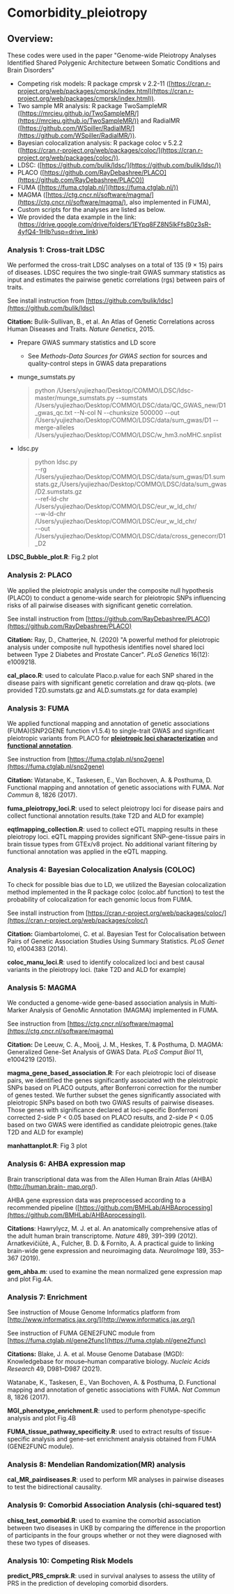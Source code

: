 # Comorbidity_pleiotropy
## **Overview:**
These codes were used in the paper "Genome-wide Pleiotropy Analyses Identified Shared Polygenic Architecture between Somatic Conditions and Brain Disorders"

* Competing risk models: R package cmprsk v 2.2-11 ([https://cran.r-project.org/web/packages/cmprsk/index.html](https://cran.r-project.org/web/packages/cmprsk/index.html)). 
* Two sample MR analysis: R package TwoSampleMR ([https://mrcieu.github.io/TwoSampleMR/](https://mrcieu.github.io/TwoSampleMR/)) and RadialMR ([https://github.com/WSpiller/RadialMR/](https://github.com/WSpiller/RadialMR/)). 
* Bayesian colocalization analysis: R package coloc v 5.2.2 ([https://cran.r-project.org/web/packages/coloc/](https://cran.r-project.org/web/packages/coloc/)). 
* LDSC: ([https://github.com/bulik/ldsc/](https://github.com/bulik/ldsc/))
* PLACO ([https://github.com/RayDebashree/PLACO](https://github.com/RayDebashree/PLACO))
* FUMA ([https://fuma.ctglab.nl/](https://fuma.ctglab.nl/))
* MAGMA ([https://ctg.cncr.nl/software/magma/](https://ctg.cncr.nl/software/magma/), also implemented in FUMA), 
* Custom scripts for the analyses are listed as below.
* We provided the data example in the link: (https://drive.google.com/drive/folders/1EYpq8FZ8N5lkFfsB0z3sR-4yfQ4-1Hlb?usp=drive_link)

### Analysis 1: Cross-trait LDSC

We performed the cross-trait LDSC analyses on a total of 135 (9 × 15) pairs of diseases. LDSC requires the two single-trait GWAS summary statistics as input and estimates the pairwise genetic correlations (rgs) between pairs of traits. 

See install instruction from [https://github.com/bulik/ldsc](https://github.com/bulik/ldsc)

**Citation:**
Bulik-Sullivan, B., et al. An Atlas of Genetic Correlations across Human Diseases and Traits. *Nature Genetics*, 2015.

* Prepare GWAS summary statistics and LD score
    * See *Methods-Data Sources for GWAS section* for sources and quality-control steps in GWAS data preparations
* munge_sumstats.py
    > python /Users/yujiezhao/Desktop/COMMO/LDSC/ldsc-master/munge_sumstats.py --sumstats /Users/yujiezhao/Desktop/COMMO/LDSC/data/QC_GWAS_new/D1_gwas_qc.txt --N-col N --chunksize 500000 --out /Users/yujiezhao/Desktop/COMMO/LDSC/data/sum_gwas/D1 --merge-alleles /Users/yujiezhao/Desktop/COMMO/LDSC/w_hm3.noMHC.snplist

* ldsc.py
    > python ldsc.py \
  --rg /Users/yujiezhao/Desktop/COMMO/LDSC/data/sum_gwas/D1.sumstats.gz,/Users/yujiezhao/Desktop/COMMO/LDSC/data/sum_gwas/D2.sumstats.gz \
  --ref-ld-chr /Users/yujiezhao/Desktop/COMMO/LDSC/eur_w_ld_chr/ \
  --w-ld-chr /Users/yujiezhao/Desktop/COMMO/LDSC/eur_w_ld_chr/  \
  --out /Users/yujiezhao/Desktop/COMMO/LDSC/data/cross_genecorr/D1_D2
  
**LDSC_Bubble_plot.R**: Fig.2 plot

### Analysis 2: PLACO 
We applied the pleiotropic analysis under the composite null hypothesis (PLACO) to conduct a genome-wide search for pleiotropic SNPs influencing risks of all pairwise diseases with significant genetic correlation. 

See install instruction from [https://github.com/RayDebashree/PLACO](https://github.com/RayDebashree/PLACO)

**Citation:**
Ray, D., Chatterjee, N. (2020) "A powerful method for pleiotropic analysis under composite null hypothesis identifies novel shared loci between Type 2 Diabetes and Prostate Cancer". *PLoS Genetics* 16(12): e1009218.

**cal_placo.R**: used to calculate Placo.p.value for each SNP shared in the disease pairs with significant genetic correlation and draw qq-plots. (we provided T2D.sumstats.gz and ALD.sumstats.gz for data example)

### Analysis 3: FUMA 
We applied functional mapping and annotation of genetic associations (FUMA)(SNP2GENE function v1.5.4) to single-trait GWAS and significant pleiotropic variants from PLACO for **<u>pleiotropic loci characterization</u>** and **<u>functional annotation</u>**. 

See instruction from [https://fuma.ctglab.nl/snp2gene](https://fuma.ctglab.nl/snp2gene)

**Citation:**
Watanabe, K., Taskesen, E., Van Bochoven, A. & Posthuma, D. Functional mapping and annotation of genetic associations with FUMA. *Nat Commun* 8, 1826 (2017).

**fuma_pleiotropy_loci.R**: used to select pleiotropy loci for disease pairs and collect functional annotation results.(take T2D and ALD for example)

**eqtlmapping_collection.R**: used to collect eQTL mapping results in these pleiotropy loci. eQTL mapping provides significant SNP-gene-tissue pairs in brain tissue types from GTEx/v8 project. No additional variant filtering by functional annotation was applied in the eQTL mapping.

### Analysis 4: Bayesian Colocalization Analysis (COLOC)

To check for possible bias due to LD, we utilized the Bayesian colocalization method implemented in the R package coloc (coloc.abf function) to test the probability of colocalization for each genomic locus from FUMA. 

See install instruction from [https://cran.r-project.org/web/packages/coloc/](https://cran.r-project.org/web/packages/coloc/)

**Citation:**
Giambartolomei, C. et al. Bayesian Test for Colocalisation between Pairs of Genetic Association Studies Using Summary Statistics. *PLoS Genet* 10, e1004383 (2014).

**coloc_manu_loci.R**: used to identify colocalized loci and best causal variants in the pleiotropy loci. (take T2D and ALD for example)

### Analysis 5: MAGMA
We conducted a genome-wide gene-based association analysis in Multi-Marker Analysis of GenoMic Annotation (MAGMA) implemented in FUMA.

See instruction from [https://ctg.cncr.nl/software/magma](https://ctg.cncr.nl/software/magma)

**Citation:**
De Leeuw, C. A., Mooij, J. M., Heskes, T. & Posthuma, D. MAGMA: Generalized Gene-Set Analysis of GWAS Data. *PLoS Comput Biol* 11, e1004219 (2015).

**magma_gene_based_association.R**: 
For each pleiotropic loci of disease pairs, we identified the genes significantly associated with the pleiotropic SNPs based on PLACO outputs, after Bonferroni correction for the number of genes tested. We further subset the genes significantly associated with pleiotropic SNPs based on both two GWAS results of pairwise diseases. Those genes with significance declared at loci-specific Bonferroni corrected 2-side P < 0.05 based on PLACO results, and 2-side P < 0.05 based on two GWAS were identified as candidate pleiotropic genes.(take T2D and ALD for example)

**manhattanplot.R**: Fig 3 plot

### Analysis 6: AHBA expression map

Brain transcriptional data was from the Allen Human Brain Atlas (AHBA) ([http://human.brain- map.org/](http://human.brain-%20map.org/)).

AHBA gene expression data was preprocessed according to a recommended pipeline ([https://github.com/BMHLab/AHBAprocessing](https://github.com/BMHLab/AHBAprocessing)). 

**Citations**:
Hawrylycz, M. J. et al. An anatomically comprehensive atlas of the adult human brain transcriptome. *Nature* 489, 391–399 (2012).
Arnatkevic̆iūtė, A., Fulcher, B. D. & Fornito, A. A practical guide to linking brain-wide gene expression and neuroimaging data. *NeuroImage* 189, 353–367 (2019).

**gem_ahba.m**: used to examine the mean normalized gene expression map and plot Fig.4A.


### Analysis 7: Enrichment
See instruction of Mouse Genome Informatics platform from [http://www.informatics.jax.org/](http://www.informatics.jax.org/)

See instruction of FUMA GENE2FUNC module from [https://fuma.ctglab.nl/gene2func](https://fuma.ctglab.nl/gene2func)

**Citations:**
Blake, J. A. et al. Mouse Genome Database (MGD): Knowledgebase for mouse–human comparative biology. *Nucleic Acids Research* 49, D981–D987 (2021).

Watanabe, K., Taskesen, E., Van Bochoven, A. & Posthuma, D. Functional mapping and annotation of genetic associations with FUMA. *Nat Commun* 8, 1826 (2017).

**MGI_phenotype_enrichment.R**: used to perform phenotype-specific analysis and plot Fig.4B

**FUMA_tissue_pathway_specificity.R**: used to extract results of tissue-specific analysis and gene-set enrichment analysis obtained from FUMA (GENE2FUNC module).

### Analysis 8: Mendelian Randomization(MR) analysis

**cal_MR_pairdiseases.R**: used to perform MR analyses in pairwise diseases to test the bidirectional causality.

### Analysis 9: Comorbid Association Analysis (chi-squared test)
**chisq_test_comorbid.R**: used to examine the comorbid association between two diseases in UKB by comparing the difference in the proportion of participants in the four groups whether or not they were diagnosed with these two types of diseases. 

### Analysis 10: Competing Risk Models 
**predict_PRS_cmprsk.R**: used in survival analyses to assess the utility of PRS in the prediction of developing comorbid disorders.
